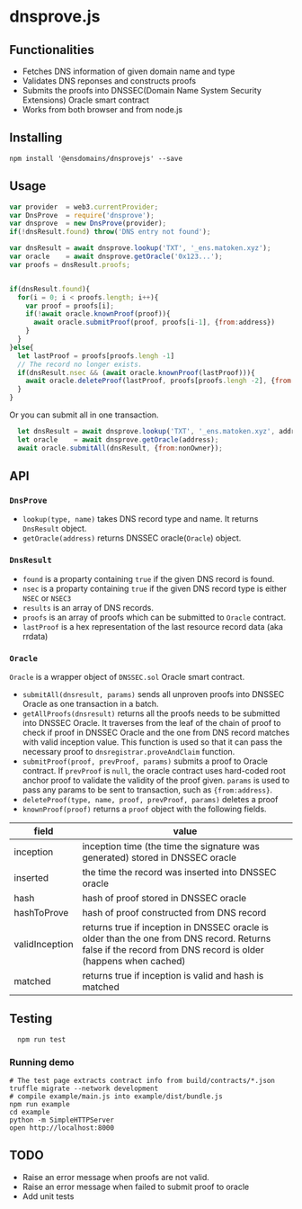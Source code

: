 # dnsprove.js 

## Functionalities

- Fetches DNS information of given domain name and type
- Validates DNS reponses and constructs proofs
- Submits the proofs into DNSSEC(Domain Name System Security Extensions) Oracle smart contract
- Works from both browser and from node.js

## Installing

```
npm install '@ensdomains/dnsprovejs' --save
```

## Usage

```js
var provider  = web3.currentProvider;
var DnsProve  = require('dnsprove');
var dnsprove  = new DnsProve(provider);
if(!dnsResult.found) throw('DNS entry not found');

var dnsResult = await dnsprove.lookup('TXT', '_ens.matoken.xyz');
var oracle    = await dnsprove.getOracle('0x123...');
var proofs = dnsResult.proofs;


if(dnsResult.found){
  for(i = 0; i < proofs.length; i++){
    var proof = proofs[i];
    if(!await oracle.knownProof(proof)){
      await oracle.submitProof(proof, proofs[i-1], {from:address})
    }
  }
}else{
  let lastProof = proofs[proofs.lengh -1]
  // The record no longer exists.
  if(dnsResult.nsec && (await oracle.knownProof(lastProof))){
    await oracle.deleteProof(lastProof, proofs[proofs.lengh -2], {from:address})
  }
}
```

Or you can submit all in one transaction.

```js
  let dnsResult = await dnsprove.lookup('TXT', '_ens.matoken.xyz', address);
  let oracle    = await dnsprove.getOracle(address);
  await oracle.submitAll(dnsResult, {from:nonOwner});
```

## API

### `DnsProve`

- `lookup(type, name)` takes DNS record type and name. It returns `DnsResult` object.
- `getOracle(address)` returns DNSSEC oracle(`Oracle`) object.

### `DnsResult`

- `found` is a proparty containing `true` if the given DNS record is found.
- `nsec` is a proparty containing `true` if the given DNS record type is either `NSEC` or `NSEC3`
- `results` is an array of DNS records.
- `proofs` is an array of proofs which can be submitted to `Oracle` contract.
- `lastProof` is a hex representation of the last resource record data (aka rrdata)

### `Oracle`

`Oracle` is a wrapper object of `DNSSEC.sol` Oracle smart contract.

- `submitAll(dnsresult, params)` sends all unproven proofs into DNSSEC Oracle as one transaction in a batch.
- `getAllProofs(dnsresult)` returns all the proofs needs to be submitted into DNSSEC Oracle. It traverses from the leaf of the chain of proof to check if proof in DNSSEC Oracle and the one from DNS record matches with valid inception value. This function is used so that it can pass the necessary proof to `dnsregistrar.proveAndClaim` function.
- `submitProof(proof, prevProof, params)` submits a proof to Oracle contract. If `prevProof` is `null`, the oracle contract uses hard-coded root anchor proof to validate the validity of the proof given. `params` is used to pass any params to be sent to transaction, such as `{from:address}`.
- `deleteProof(type, name, proof, prevProof, params)` deletes a proof
- `knownProof(proof)` returns a `proof` object with the following fields.


|field    |value    |
|---------|----     |
|inception|inception time (the time the signature was generated) stored in DNSSEC oracle|
|inserted|the time the record was inserted into DNSSEC oracle|
|hash|hash of proof stored in DNSSEC oracle |
|hashToProve|hash of proof constructed from DNS record|
|validInception|returns true if inception in DNSSEC oracle is older than the one from DNS record. Returns false if the record from DNS record is older (happens when cached)|
|matched|returns true if inception is valid and hash is matched|


## Testing

```
  npm run test
```

### Running demo

```
# The test page extracts contract info from build/contracts/*.json 
truffle migrate --network development
# compile example/main.js into example/dist/bundle.js
npm run example
cd example
python -m SimpleHTTPServer 
open http://localhost:8000
```

## TODO

- Raise an error message when proofs are not valid.
- Raise an error message when failed to submit proof to oracle
- Add unit tests
